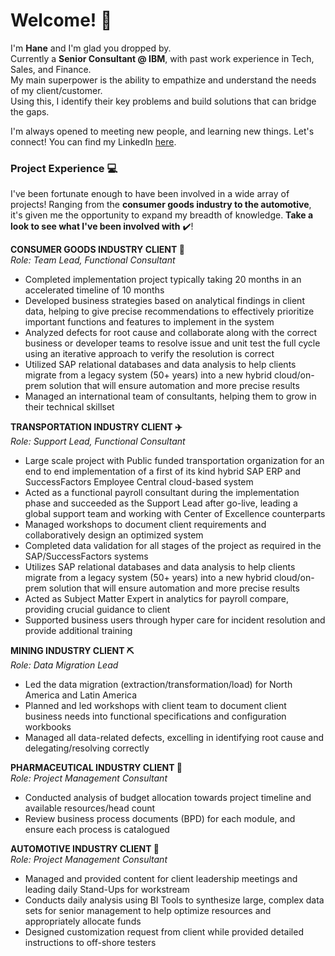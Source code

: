 # Welcome! 👋

I'm **Hane** and I'm glad you dropped by.<br>
Currently a **Senior Consultant @ IBM**, with past work experience in Tech, Sales, and Finance.<BR>
My main superpower is the ability to empathize and understand the needs of my client/customer.<BR>
Using this, I identify their key problems and build solutions that can bridge the gaps.

I'm always opened to meeting new people, and learning new things. Let's connect!
You can find my LinkedIn [here](https://www.linkedin.com/in/hanejun/).

### Project Experience 💻

I've been fortunate enough to have been involved in a wide array of projects! Ranging from the **consumer goods industry to the automotive**, it's given me the opportunity to expand my breadth of knowledge. **Take a look to see what I've been involved with** ✔️!

**CONSUMER GOODS INDUSTRY CLIENT 🍔**<BR>
_Role: Team Lead, Functional Consultant_

- Completed implementation project typically taking 20 months in an accelerated timeline of 10 months
- Developed business strategies based on analytical findings in client data, helping to give precise recommendations to effectively prioritize important functions and features to implement in the system
- Analyzed defects for root cause and collaborate along with the correct business or developer teams to resolve issue and unit test the full cycle using an iterative approach to verify the resolution is correct
- Utilized SAP relational databases and data analysis to help clients migrate from a legacy system (50+ years) into a new hybrid cloud/on-prem solution that will ensure automation and more precise results
- Managed an international team of consultants, helping them to grow in their technical skillset

**TRANSPORTATION INDUSTRY CLIENT ✈️**<BR>
_Role: Support Lead, Functional Consultant_

- Large scale project with Public funded transportation organization for an end to end implementation of a first of its kind hybrid SAP ERP and SuccessFactors Employee Central cloud-based system
- Acted as a functional payroll consultant during the implementation phase and succeeded as the Support Lead after go-live, leading a global support team and working with Center of Excellence counterparts
- Managed workshops to document client requirements and collaboratively design an optimized system
- Completed data validation for all stages of the project as required in the SAP/SuccessFactors systems
- Utilizes SAP relational databases and data analysis to help clients migrate from a legacy system (50+ years) into a new hybrid cloud/on-prem solution that will ensure automation and more precise results
- Acted as Subject Matter Expert in analytics for payroll compare, providing crucial guidance to client
- Supported business users through hyper care for incident resolution and provide additional training

**MINING INDUSTRY CLIENT ⛏️**<BR>
_Role: Data Migration Lead_

- Led the data migration (extraction/transformation/load) for North America and Latin America
- Planned and led workshops with client team to document client business needs into functional specifications and configuration workbooks
- Managed all data-related defects, excelling in identifying root cause and delegating/resolving correctly

**PHARMACEUTICAL INDUSTRY CLIENT 💊**<BR>
_Role: Project Management Consultant_

- Conducted analysis of budget allocation towards project timeline and available resources/head count
- Review business process documents (BPD) for each module, and ensure each process is catalogued

**AUTOMOTIVE INDUSTRY CLIENT 🚗**<BR>
_Role: Project Management Consultant_

- Managed and provided content for client leadership meetings and leading daily Stand-Ups for workstream
- Conducts daily analysis using BI Tools to synthesize large, complex data sets for senior management to help optimize resources and appropriately allocate funds
- Designed customization request from client while provided detailed instructions to off-shore testers
